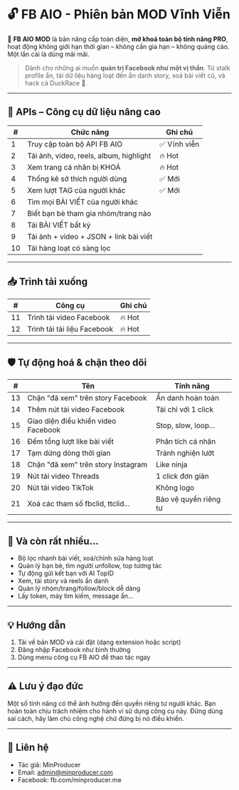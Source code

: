 # 🔓 FB AIO - Phiên bản MOD Vĩnh Viễn

🎯 **FB AIO MOD** là bản nâng cấp toàn diện, **mở khoá toàn bộ tính năng PRO**, hoạt động không giới hạn thời gian – không cần gia hạn – không quảng cáo. Một lần cài là dùng mãi mãi.

> Dành cho những ai muốn **quản trị Facebook như một vị thần**. Từ stalk profile ẩn, tải dữ liệu hàng loạt đến ẩn danh story, xoá bài viết cũ, và hack cả DuckRace 🦆.

---

## 🧩 APIs – Công cụ dữ liệu nâng cao

| #   | Chức năng                               | Ghi chú      |
| --- | --------------------------------------- | ------------ |
| 1   | Truy cập toàn bộ API FB AIO             | ✅ Vĩnh viễn |
| 2   | Tải ảnh, video, reels, album, highlight | 🔥 Hot       |
| 3   | Xem trang cá nhân bị KHOÁ               | 🔥 Hot       |
| 4   | Thống kê sở thích người dùng            | ✅ Mới       |
| 5   | Xem lượt TAG của người khác             | ✅ Mới       |
| 6   | Tìm mọi BÀI VIẾT của người khác         |              |
| 7   | Biết bạn bè tham gia nhóm/trang nào     |              |
| 8   | Tải BÀI VIẾT bất kỳ                     |              |
| 9   | Tải ảnh + video + JSON + link bài viết  |              |
| 10  | Tải hàng loạt có sàng lọc               |              |

---

## 📥 Trình tải xuống

| #   | Công cụ                     | Ghi chú |
| --- | --------------------------- | ------- |
| 11  | Trình tải video Facebook    | 🔥 Hot  |
| 12  | Trình tải tài liệu Facebook | 🔥 Hot  |

---

## 🛡️ Tự động hoá & chặn theo dõi

| #   | Tên                                 | Tính năng             |
| --- | ----------------------------------- | --------------------- |
| 13  | Chặn "đã xem" trên story Facebook   | Ẩn danh hoàn toàn     |
| 14  | Thêm nút tải video Facebook         | Tải chỉ với 1 click   |
| 15  | Giao diện điều khiển video Facebook | Stop, slow, loop...   |
| 16  | Đếm tổng lượt like bài viết         | Phân tích cá nhân     |
| 17  | Tạm dừng dòng thời gian             | Tránh nghiện lướt     |
| 18  | Chặn "đã xem" trên story Instagram  | Like ninja            |
| 19  | Nút tải video Threads               | 1 click đơn giản      |
| 20  | Nút tải video TikTok                | Không logo            |
| 21  | Xoá các tham số fbclid, ttclid...   | Bảo vệ quyền riêng tư |

---

## 🚀 Và còn rất nhiều...

- Bộ lọc nhanh bài viết, xoá/chỉnh sửa hàng loạt
- Quản lý bạn bè, tìm người unfollow, top tương tác
- Tự động gửi kết bạn với AI TopID
- Xem, tải story và reels ẩn danh
- Quản lý nhóm/trang/follow/block dễ dàng
- Lấy token, máy tìm kiếm, message ẩn...

---

## 💡 Hướng dẫn

1. Tải về bản MOD và cài đặt (dạng extension hoặc script)
2. Đăng nhập Facebook như bình thường
3. Dùng menu công cụ FB AIO để thao tác ngay

---

## ⚠️ Lưu ý đạo đức

Một số tính năng có thể ảnh hưởng đến quyền riêng tư người khác. Bạn hoàn toàn chịu trách nhiệm cho hành vi sử dụng công cụ này. Đừng dùng sai cách, hãy làm chủ công nghệ chứ đừng bị nó điều khiển.

---

## 💌 Liên hệ

- Tác giả: MinProducer
- Email: admin@minproducer.com
- Facebook: fb.com/minproducer.me
